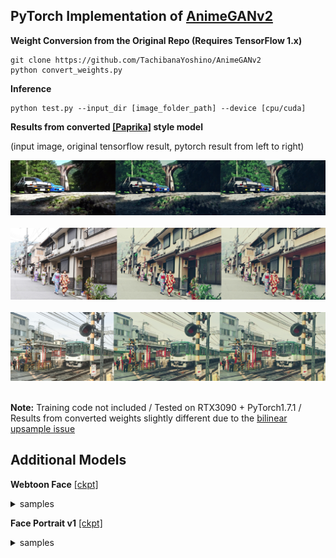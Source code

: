 ## PyTorch Implementation of [AnimeGANv2](https://github.com/TachibanaYoshino/AnimeGANv2)


**Weight Conversion from the Original Repo (Requires TensorFlow 1.x)**
```
git clone https://github.com/TachibanaYoshino/AnimeGANv2
python convert_weights.py
```

**Inference**
```
python test.py --input_dir [image_folder_path] --device [cpu/cuda]
```



**Results from converted [[Paprika]](https://drive.google.com/file/d/1K_xN32uoQKI8XmNYNLTX5gDn1UnQVe5I/view?usp=sharing) style model**

(input image, original tensorflow result, pytorch result from left to right)

<img src="./samples/compare/1.jpg" width="960"> &nbsp; 
<img src="./samples/compare/2.jpg" width="960"> &nbsp; 
<img src="./samples/compare/3.jpg" width="960"> &nbsp; 

**Note:** Training code not included / Tested on RTX3090 + PyTorch1.7.1 / Results from converted weights slightly different due to the [bilinear upsample issue](https://github.com/pytorch/pytorch/issues/10604)




## Additional Models

**Webtoon Face** [[ckpt]](https://drive.google.com/file/d/10T6F3-_RFOCJn6lMb-6mRmcISuYWJXGc)

<details>
<summary>samples</summary>

Works best on <b>256x256</b> face images. Distilled from [webtoon face model](https://github.com/bryandlee/naver-webtoon-faces/blob/master/README.md#face2webtoon) with L2 + VGG + GAN Loss and CelebA-HQ images. See `test_faces.ipynb` for details.

<img src="./samples/face_results.jpg" width="512"> &nbsp; 
  
</details>


**Face Portrait v1** [[ckpt]](https://drive.google.com/file/d/1WK5Mdt6mwlcsqCZMHkCUSDJxN1UyFi0-)

<details>
<summary>samples</summary>

Works best on <b>512x512</b> face images. (WIP)
  
![samples](https://user-images.githubusercontent.com/26464535/127134790-93595da2-4f8b-4aca-a9d7-98699c5e6914.jpg)

 ![sample](https://user-images.githubusercontent.com/26464535/129888683-98bb6283-7bb8-4d1a-a04a-e795f5858dcf.gif)

  
</details>


